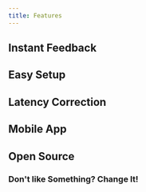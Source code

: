 ```yaml
---
title: Features
---
```


## Instant Feedback

## Easy Setup

## Latency Correction

## Mobile App

## Open Source
### Don't like Something? Change It!

